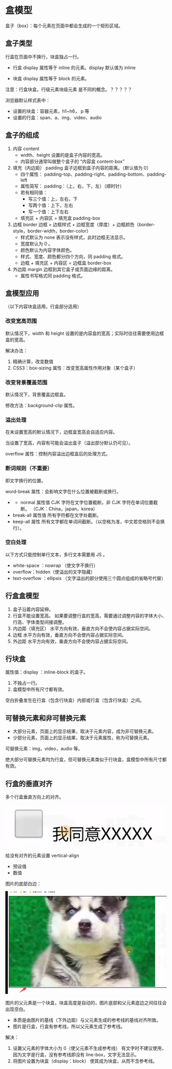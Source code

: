 # 盒模型

盒子（box）：每个元素在页面中都会生成的一个矩形区域。

## 盒子类型

行盒在页面中不换行，块盒独占一行。

- 行盒
display 属性等于 inline 的元素。display 默认值为 inline

- 块盒
display 属性等于 block 的元素。

注意：行盒块盒，行级元素块级元素 是不同的概念。？？？？？

浏览器默认样式表中：

- 设置的块盒：容器元素，h1~h6， p 等
- 设置的行盒：span、a、img、video、audio

## 盒子的组成

1. 内容 content
	- width、height 设置的是盒子内容的宽高。
	- 内容部分通常叫做整个盒子的 “内容盒 content-box”
2. 填充（内边距） padding
	盒子边框到盒子内容的距离。（默认值为 0）
	- 四个属性：
		padding-top、padding-right、padding-bottom、padding-left
	- 属性简写：
		padding：（上，右，下，左）（顺时针）
	- 若有相同值：
		- 写三个值：上，左右，下
		- 写两个值：上下，左右
		- 写一个值：上下左右
	- 填充区 + 内容区 = 填充盒 padding-box
3. 边框 border
	边框 = 边框样式 + 边框宽度（厚度）+ 边框颜色（border-style，border-width，border-color）
	- 样式默认为 none 表示没有样式，此时边框无法显示。
	- 宽度默认为 0 。
	- 颜色默认为内容字体颜色。
	- 样式、宽度、颜色都分四个方向，同 padding 格式。
	- 边框 + 填充区 + 内容区 = 边框盒 border-box
4. 外边距 margin
	边框到其它盒子或页面边缘的距离。
	- 属性书写格式同 padding 格式。

## 盒模型应用

（以下内容块盒适用，行盒部分适用）

### 改变宽高范围

默认情况下，width 和 height 设置的是内容盒的宽高；实际时往往需要使用边框盒的宽高。

解决办法：
1. 精确计算，改变数值
2. CSS3：box-sizing 属性：改变宽高属性作用对象（某个盒子）

### 改变背景覆盖范围

默认情况下，背景覆盖边框盒。

修改方法：background-clip 属性。

### 溢出处理

在未设置宽高的默认情况下，边框盒宽高会自适应内容。

当设置了宽高，内容有可能会溢出盒子（溢出部分默认仍可见）。

overflow 属性：控制内容溢出边框盒后的处理方式。

### 断词规则（不重要）

即文字换行的位置。

word-break 属性：会影响文字在什么位置被截断或换行。

- - normal 属性值
	CJK 字符在文字位置截断，非 CJK 字符在单词位置截断。	（CJK：China，japan，korea）
- break-all 属性值
	所有字符都在文字处截断。
- keep-all 属性
	所有文字都在单词间截断。（以空格为准，中文若空格则不会换行）。

### 空白处理

以下方式只能控制单行文本，多行文本需要用 JS 。

- white-space ：nowrap （使文字不换行）
- overflow：hidden（使溢出的文字隐藏）
- text-overflow ：ellipsis （文字溢出的部分使用三个圆点组成的省略号代替）

## 行盒盒模型

1. 盒子沿着内容延伸。
2. 行盒不能设置宽高。
	如果要调整行盒的宽高，需要通过调整内容的字体大小、行高、字体类型间接调整。
3. 内边距（填充区）
	水平方向有效，垂直方向不会使内容占据实际空间。
4. 边框
	水平方向有效，垂直方向不会使内容占据实际空间。
5. 外边距
	水平方向有效，垂直方向不会使内容占据实际空间。
	
## 行块盒

属性值：display ：inline-block 的盒子。

1. 不独占一行。
2. 盒模型中所有尺寸都有效。

空白折叠发生在行盒（包含行块盒）内部或行盒（包含行块盒）之间。

## 可替换元素和非可替换元素

- 大部分元素，页面上的显示结果，取决于元素内容，成为非可替换元素。
- 少部分元素，页面上的显示结果，取决于元素属性，称为可替换元素。

可替换元素：img，video，audio 等。

绝大部分可替换元素均为行盒，但可替换元素类似于行块盒，盒模型中所有尺寸都有效。

## 行盒的垂直对齐

多个行盒垂直方向上的对齐。

![img](images/盒模型/clipboard.png)

给没有对齐的元素设置 vertical-align
- 预设值
- 数值

图片的底部白边：

![img](images/盒模型/clipboard-164119655455622.png)

图片的父元素是一个块盒，块盒高度是自动的，图片底部和父元素底边之间往往会出现空白。

- 本质是由图片的基线（下外边距）与父元素生成的参考线的基线对齐所致。
- 图片是行盒，行盒有参考线，所以父元素生成了参考线。

解决：
1. 设置父元素的字体大小为 0（使父元素不生成参考线）
	有文字时不建议使用，因为文字是行盒，没有参考线即没有 line-box，文字无法显示。
2. 将图片设置为块盒（display：block）
	使其成为块盒，从而不含参考线。